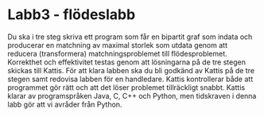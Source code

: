 Labb3 - flödeslabb
=====

Du ska i tre steg skriva ett program som får en bipartit graf som indata och producerar en matchning av maximal storlek som utdata genom att reducera (transformera) matchningsproblemet till flödesproblemet. Korrekthet och effektivitet testas genom att lösningarna på de tre stegen skickas till Kattis. För att klara labben ska du bli godkänd av Kattis på de tre stegen samt redovisa labben för en handledare. Kattis kontrollerar både att programmet gör rätt och att det löser problemet tillräckligt snabbt. Kattis klarar av programspråken Java, C, C++ och Python, men tidskraven i denna labb gör att vi avråder från Python.


